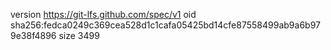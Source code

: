 version https://git-lfs.github.com/spec/v1
oid sha256:fedca0249c369cea528d1c1cafa05425bd14cfe87558499ab9a6b979e38f4896
size 3499
